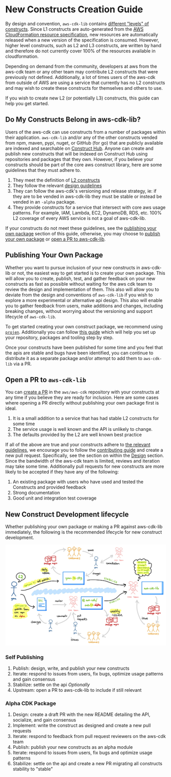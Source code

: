 # New Constructs Creation Guide

By design and convention, `aws-cdk-lib` contains [different "levels" of constructs](https://github.com/aws/aws-cdk/blob/e4fdb0217edd7ecccdd4cbc20de958e3ba1a2349/docs/DESIGN_GUIDELINES.md?plain=1#L123-L188). Since L1 constructs are auto-generated from the [AWS CloudFormation resource specification](https://docs.aws.amazon.com/AWSCloudFormation/latest/UserGuide/cfn-resource-specification.html), new resources are automatically released when a new version of the specification is consumed. However, higher level constructs, such as L2 and L3 constructs, are written by hand and therefore do not currently cover 100% of the resources available in cloudformation.

Depending on demand from the community, developers at aws from the aws-cdk team or any other team may contribute L2 constructs that were previously not defined. Additionally, a lot of times users of the aws-cdk from outside of AWS are using a service that currently has no L2 constructs and may wish to create these constructs for themselves and others to use.

If you wish to create new L2 (or potentially L3) constructs, this guide can help you get started.

## Do My Constructs Belong in aws-cdk-lib?

Users of the aws-cdk can use constructs from a number of packages within their application. `aws-cdk-lib` and/or any of the other constructs vended from npm, maven, pypi, nuget, or GitHub (for go) that are publicly available are indexed and searchable on [Construct Hub](constructs.dev). Anyone can create and publish new constructs that will be indexed on Construct Hub using repositories and packages that they own. However, if you believe your constructs should be part of the core aws construct library, here are some guidelines that they must adhere to.

1. They meet the definition of [L2 constructs](https://github.com/aws/aws-cdk/blob/e4fdb0217edd7ecccdd4cbc20de958e3ba1a2349/docs/DESIGN_GUIDELINES.md?plain=1#L139-L147)
1. They follow the relevant [design guidelines](https://github.com/aws/aws-cdk/blob/main/docs/DESIGN_GUIDELINES.md)
1. They can follow the aws-cdk's versioning and release strategy, ie: if they are to be vended in aws-cdk-lib they must be stable or instead be vended in an `-alpha` package.
1. They provide constructs for a service that intersect with core aws usage patterns. For example, IAM, Lambda, EC2, DynamoDB, RDS, etc. 100% L2 coverage of every AWS service is not a goal of aws-cdk-lib.

If your constructs do not meet these guidelines, see the [publishing your own package](#publishing-your-own-package) section of this guide, otherwise, you may choose to [publish your own package](#publishing-your-own-package) or [open a PR to aws-cdk-lib](#open-a-pr-to-aws-cdk-lib).

## Publishing Your Own Package

Whether you want to pursue inclusion of your new constructs in aws-cdk-lib or not, the easiest way to get started is to create your own package. This will allow you to create, publish, test, and gather feedback on your new constructs as fast as possible without waiting for the aws cdk team to review the design and implementation of them. This also will allow you to deviate from the design and conventions of `aws-cdk-lib` if you wish to explore a more experimental or alternative api design. This also will enable you to gather feedback from users, make additions and changes, including breaking changes, without worrying about the versioning and support lifecycle of `aws-cdk-lib`.

To get started creating your own construct package, we recommend using [`projen`](https://github.com/projen/projen). Additionally you can follow [this guide](https://dev.to/aws-builders/a-beginner-s-guide-to-create-aws-cdk-construct-library-with-projen-5eh4) which will help you set up your repository, packages and tooling step by step.

Once your constructs have been published for some time and you feel that the apis are stable and bugs have been identified, you can continue to distribute it as a separate package and/or attempt to add them to `aws-cdk-lib` via a PR.

## Open a PR to `aws-cdk-lib`

You can [create a PR](https://github.com/aws/aws-cdk/compare) in the `aws/aws-cdk` repository with your constructs at any time if you believe they are ready for inclusion. Here are some cases where opening a PR directly without publishing your own package first is ideal.

1. It is a small addition to a service that has had stable L2 constructs for some time
1. The service usage is well known and the API is unlikely to change.
1. The defaults provided by the L2 are well known best practice

If all of the above are true and your constructs adhere to [the relevant guidelines](#do-my-constructs-belong-in-aws-cdk-lib), we encourage you to follow the [contributing guide](../CONTRIBUTING.md) and create a new pull request. Specifically, see the section on within the [Design](../CONTRIBUTING.md#step-2-design) section. Since the bandwidth of the aws-cdk team is limited, reviews and iteration may take some time. Additionally pull requests for new constructs are more likely to be accepted if they have any of the following:

1. An existing package with users who have used and tested the Constructs and provided feedback
1. Strong documentation
1. Good unit and integration test coverage

## New Construct Development lifecycle

Whether publishing your own package or making a PR against aws-cdk-lib immediately, the following is the recommended lifecycle for new construct development.

![construct development lifecycle diagram](l2-workflow.jpg)

### Self Publishing
1. Publish: design, write, and publish your new constructs
1. Iterate: respond to issues from users, fix bugs, optimize usage patterns and gain consensus
1. Stabilize: settle on the api
*Optionally*
1. Upstream: open a PR to aws-cdk-lib to include if still relevant

### Alpha CDK Package
1. Design: create a draft PR with the new README detailing the API, socialize, and gain consensus
1. Implement: write the construct as designed and create a new pull requests
1. Iterate: respond to feedback from pull request reviewers on the aws-cdk team
1. Publish: publish your new constructs as an alpha module
1. Iterate: respond to issues from users, fix bugs and optimize usage patterns
1. Stabilize: settle on the api and create a new PR migrating all constructs stability to "stable"
